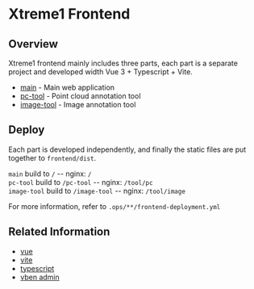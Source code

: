 # Xtreme1 Frontend

## Overview

Xtreme1 frontend mainly includes three parts, each part is a separate project and developed width Vue 3 + Typescript + Vite.
- [main](./main/README.md) - Main web application
- [pc-tool](./pc-tool/README.md) - Point cloud annotation tool
- [image-tool](./image-tool/README.md) - Image annotation tool


## Deploy

Each part is developed independently, and finally the static files are put together to `frontend/dist`.  

`main` build to `/` -- nginx: `/`    
`pc-tool` build to `/pc-tool` -- nginx: `/tool/pc`  
`image-tool` build to `/image-tool` -- nginx: `/tool/image`  

For more information, refer to `.ops/**/frontend-deployment.yml`

## Related Information
- [vue](https://vuejs.org/)
- [vite](https://vitejs.dev/)
- [typescript](https://www.typescriptlang.org/)
- [vben admin](https://github.com/vbenjs/vue-vben-admin/)
